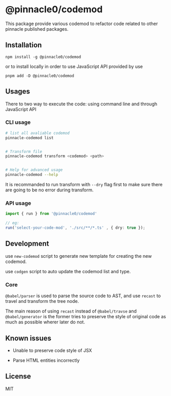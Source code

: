 # @pinnacle0/codemod

This package provide various codemod to refactor code related to other pinnacle published packages.

## Installation

```shell
npm install -g @pinnacle0/codemod
```

or to install locally in order to use JavaScript API provided by use

```shell
pnpm add -D @pinnacle0/codemod
```

## Usages

There to two way to execute the code: using command line and through JavaScript API

### CLI usage

```bash
# list all avaliable codemod
pinnacle-codemod list


# Transform file
pinnacle-codemod transform <codemod> <path> 


# Help for advanced usage
pinnacle-codemod --help
```

 It is recommanded to run transform with `--dry` flag first to make sure there are going to be no error during transform.

### API usage

```typescript
import { run } from '@pinnacle0/codemod'

// eg:
run('select-your-code-mod', './src/**/*.ts' , { dry: true });
```

## Development

use `new-codemod` script to generate new template for creating the new codemod.

use `codgen` script to auto update the codemod list and type.

### Core

`@babel/parser` is used to parse the source code to AST, and use `recast` to travel and transform the tree node. 

The main reason of using `recast` instead of  `@babel/travse` and `@babel/generator`  is the former tries to preserve the style of original code as much as possible wherer later do not.

## Known issues

- Unable to preserve code style of JSX 

- Parse HTML entities incorrectly

## License

MIT
